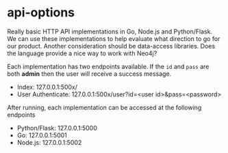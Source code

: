 # api-options
Really basic HTTP API implementations in Go, Node.js and Python/Flask. We can use these implementations
to help evaluate what direction to go for our product. Another consideration should be data-access libraries.
Does the language provide a nice way to work with Neo4j?

Each implementation has two endpoints available. If the `id` and `pass` are both **admin** then
the user will receive a success message.

+ Index: 127.0.0.1:500x/
+ User Authenticate: 127.0.0.1:500x/user?id=\<user id\>&pass=\<password\>

After running, each implementation can be accessed at the following endpoints

+ Python/Flask: 127.0.0.1:5000
+ Go: 127.0.0.1:5001
+ Node.js: 127.0.0.1:5002



